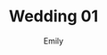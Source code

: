 ---
layout: page
title:  "Wedding 01"
image: makeup01.jpg
categories: [Front, Gallery]
author: Emily
---